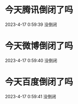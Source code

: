 # 今天腾讯倒闭了吗

2023-4-17 0:59:39 没倒闭

# 今天微博倒闭了吗

2023-4-17 0:59:40 没倒闭

# 今天百度倒闭了吗

2023-4-17 0:59:41 没倒闭

